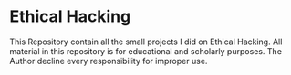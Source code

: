 # Ethical Hacking
This Repository contain all the small projects I did on Ethical Hacking. All material in this repository is  for educational and scholarly purposes. The Author  decline every responsibility for improper use.
